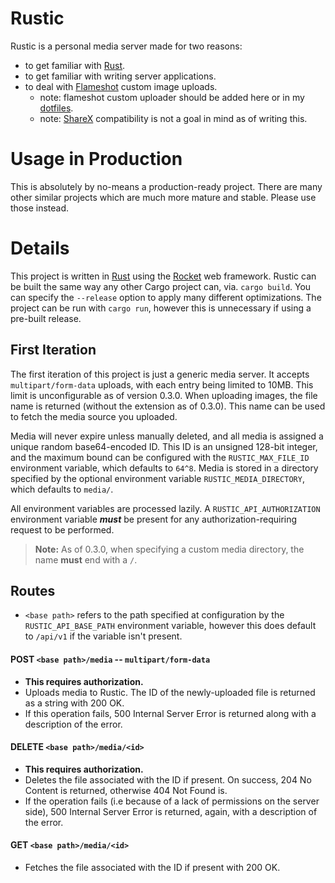 # Rustic
Rustic is a personal media server made for two reasons:
* to get familiar with [Rust](https://www.rust-lang.org).
* to get familiar with writing server applications.
* to deal with [Flameshot](https://flameshot.js.org/#/) custom image uploads.
    * note: flameshot custom uploader should be added here or in my [dotfiles](https://github.com/SamOphis/dotfiles).
    * note: [ShareX](https://github.com/ShareX/ShareX) compatibility is not a goal in mind as of writing this.

# Usage in Production
This is absolutely by no-means a production-ready project. There are many other similar projects which are
much more mature and stable. Please use those instead.

# Details
This project is written in [Rust](https://www.rust-lang.org) using the [Rocket](https://github.com/SergioBenitez/Rocket)
web framework. Rustic can be built the same way any other Cargo project can, via. `cargo build`. You can specify the
`--release` option to apply many different optimizations. The project can be run with `cargo run`, however
this is unnecessary if using a pre-built release.

## First Iteration
The first iteration of this project is just a generic media server. It accepts `multipart/form-data` uploads, with
each entry being limited to 10MB. This limit is unconfigurable as of version 0.3.0. When uploading images, the
file name is returned (without the extension as of 0.3.0). This name can be used to fetch the media source you uploaded.

Media will never expire unless manually deleted, and all media is assigned a unique random base64-encoded ID. This ID is
an unsigned 128-bit integer, and the maximum bound can be configured with the `RUSTIC_MAX_FILE_ID` environment variable,
which defaults to `64^8`. Media is stored in a directory specified by the optional environment variable `RUSTIC_MEDIA_DIRECTORY`,
which defaults to `media/`.

All environment variables are processed lazily. A `RUSTIC_API_AUTHORIZATION` environment variable ***must*** be present
for any authorization-requiring request to be performed.

> **Note:** As of 0.3.0, when specifying a custom media directory, the name **must** end with a `/`.

## Routes
* `<base path>` refers to the path specified at configuration by the `RUSTIC_API_BASE_PATH` environment variable,
however this does default to `/api/v1` if the variable isn't present.

#### POST `<base path>/media` -- `multipart/form-data`
* **This requires authorization.**
* Uploads media to Rustic. The ID of the newly-uploaded file is returned as a string with 200 OK.
* If this operation fails, 500 Internal Server Error is returned along with a description of the error.

#### DELETE `<base path>/media/<id>`
* **This requires authorization.**
* Deletes the file associated with the ID if present. On success, 204 No Content is returned, otherwise 404 Not Found is.
* If the operation fails (i.e because of a lack of permissions on the server side), 500 Internal Server Error is returned,
again, with a description of the error.

#### GET `<base path>/media/<id>`
* Fetches the file associated with the ID if present with 200 OK.



